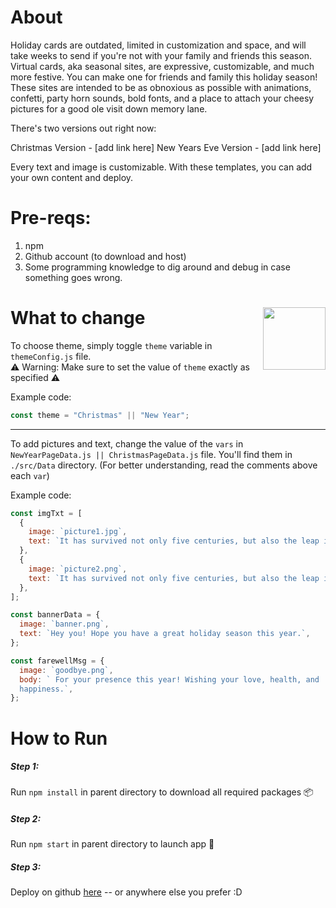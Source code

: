 # About

Holiday cards are outdated, limited in customization and space, and will take weeks to send if you're not with your family and friends this season. Virtual cards, aka seasonal sites, are expressive, customizable, and much more festive. You can make one for friends and family this holiday season! These sites are intended to be as obnoxious as possible with animations, confetti, party horn sounds, bold fonts, and a place to attach your cheesy pictures for a good ole visit down memory lane. 

There's two versions out right now:

Christmas Version - [add link here]
New Years Eve Version - [add link here]

Every text and image is customizable. With these templates, you can add your own content and deploy. 

# Pre-reqs:
1. npm
2. Github account (to download and host) 
3. Some programming knowledge to dig around and debug in case something goes wrong. 

# What to change <img src="https://media.giphy.com/media/6vj5quVNRhoQw/giphy.gif" align="right" width="100">

To choose theme, simply toggle `theme` variable in `themeConfig.js` file.<br/> 
⚠️ Warning: Make sure to set the value of `theme` exactly as specified ⚠️ 

Example code:

```javascript
const theme = "Christmas" || "New Year";
```

---

To add pictures and text, change the value of the `vars` in `NewYearPageData.js || ChristmasPageData.js` file. You'll find them in `./src/Data` directory. (For better understanding, read the comments above each `var`)

Example code:

```javascript
const imgTxt = [
  {
    image: `picture1.jpg`,
    text: `It has survived not only five centuries, but also the leap into electronic typesetting...`,
  },
  {
    image: `picture2.png`,
    text: `It has survived not only five centuries, but also the leap into electronic typesetting...`,
  },
];

const bannerData = {
  image: `banner.png`,
  text: `Hey you! Hope you have a great holiday season this year.`,
};

const farewellMsg = {
  image: `goodbye.png`,
  body: ` For your presence this year! Wishing your love, health, and
  happiness.`,
};
```

# How to Run
##### Step 1:
Run `npm install` in parent directory to download all required packages 📦
##### Step 2:
Run `npm start` in parent directory to launch app 🚀
##### Step 3:
Deploy on github [here](https://dev.to/yuribenjamin/how-to-deploy-react-app-in-github-pages-2a1f) -- or anywhere else you prefer :D
